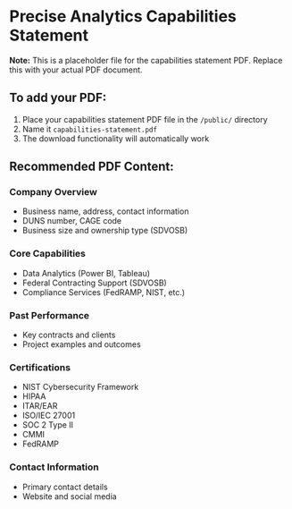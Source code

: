 # Precise Analytics Capabilities Statement

**Note:** This is a placeholder file for the capabilities statement PDF. Replace this with your actual PDF document.

## To add your PDF:

1. Place your capabilities statement PDF file in the `/public/` directory
2. Name it `capabilities-statement.pdf`
3. The download functionality will automatically work

## Recommended PDF Content:

### Company Overview
- Business name, address, contact information
- DUNS number, CAGE code
- Business size and ownership type (SDVOSB)

### Core Capabilities
- Data Analytics (Power BI, Tableau)
- Federal Contracting Support (SDVOSB)
- Compliance Services (FedRAMP, NIST, etc.)

### Past Performance
- Key contracts and clients
- Project examples and outcomes

### Certifications
- NIST Cybersecurity Framework
- HIPAA
- ITAR/EAR  
- ISO/IEC 27001
- SOC 2 Type II
- CMMI
- FedRAMP

### Contact Information
- Primary contact details
- Website and social media
